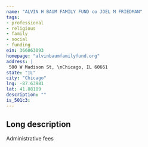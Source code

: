 ```yaml
---
name: "ALVIN H BAUM FAMILY FUND co JOEL M FRIEDMAN"
tags:
- professional
- religious
- family
- social
- funding
ein: 366063093
homepage: "alvinbaumfamilyfund.org"
address: |
 500 W Madison St, \nChicago, IL 60661
state: "IL"
city: "Chicago"
lng: -87.63981
lat: 41.88189
description: ""
is_501c3: 
---
```


## Long description

Administrative fees
